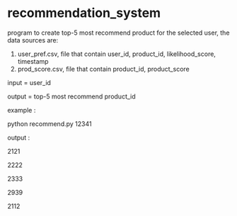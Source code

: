 # recommendation_system
program to create top-5 most recommend product for the selected user, the data sources are:

1. user_pref.csv, file that contain user_id, product_id, likelihood_score, timestamp
2. prod_score.csv, file that contain product_id, product_score


input = user_id

output = top-5 most recommend product_id

example : 

python recommend.py 12341

output :

2121

2222

2333

2939

2112
